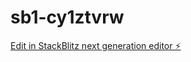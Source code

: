 # sb1-cy1ztvrw

[Edit in StackBlitz next generation editor ⚡️](https://stackblitz.com/~/github.com/pavankatari16/sb1-cy1ztvrw)
